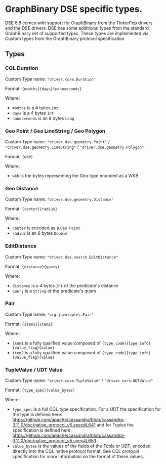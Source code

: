 # GraphBinary DSE specific types.

DSE 6.8 comes with support for GraphBinary from the TinkerPop drivers and the DSE drivers. DSE has some additional types
from the standard GraphBinary set of supported types. These types are implemented via Custom types from the GraphBinary
protocol specification.

## Types 

### CQL Duration

Custom Type name: `"driver.core.Duration"`
 
Format: `{months}{days}{nanoseconds}`

Where:

* `months` is a 4 bytes `Int`
* `days` is a 4 bytes `Int`
* `nanoseconds` is an 8 bytes `Long`

### Geo Point / Geo LineString / Geo Polygon

Custom Type name: `"driver.dse.geometry.Point"` / `"driver.dse.geometry.LineString"` / `"driver.dse.geometry.Polygon"`

Format: `{wkb}`

Where:

* `wkb` is the bytes representing the Geo type encoded as a WKB

### Geo Distance

Custom Type name: `"driver.dse.geometry.Distance"`

Format: `{center}{radius}`

Where:

* `center` is encoded as a `Geo Point`
* `radius` is an 8 bytes `Double`

### EditDistance

Custom Type name: `"driver.dse.search.EditDistance"`

Format: `{distance}{query}`

Where:

* `distance` is a 4 bytes `Int` of the predicate's distance
* `query` is a `String` of the predicate's query

### Pair

Custom Type name: `"org.javatuples.Pair"`

Format: `{item1}{item2}`

Where:

* `item1` is a fully qualified value composed of `{type_code}{type_info}{value_flag}{value}`
* `item2` is a fully qualified value composed of `{type_code}{type_info}{value_flag}{value}`

### TupleValue / UDT Value

Custom Type name: `"driver.core.TupleValue"` / `"driver.core.UDTValue"`

Format: `{type_spec}{value_bytes}`

Where:

* `type_spec` is a full CQL type specification. For a UDT the specification for the type is defined 
here: https://github.com/apache/cassandra/blob/cassandra-3.11.0/doc/native_protocol_v5.spec#L641 and for Tuples the 
specification is defined here: https://github.com/apache/cassandra/blob/cassandra-3.11.0/doc/native_protocol_v5.spec#L653
* `value_bytes` is the values of the fields of the Tuple or UDT, encoded directly into the CQL native protocol format.
See CQL protocol specification for more information on the format of these values.






